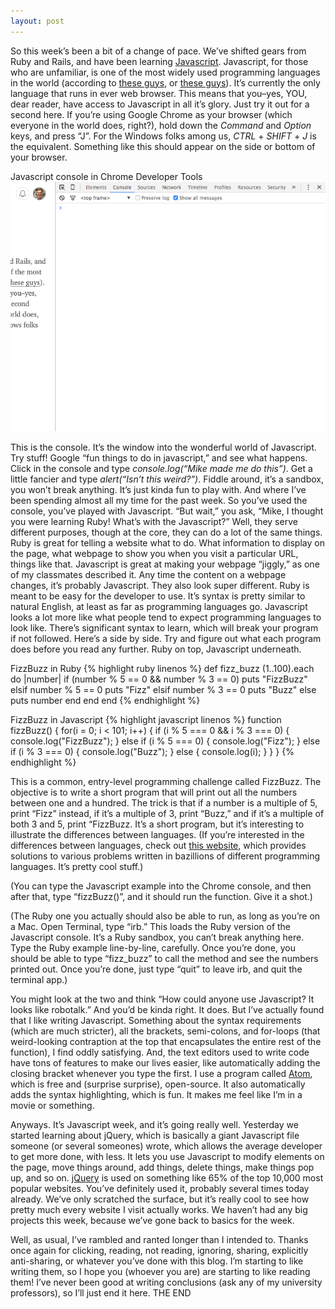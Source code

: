 ```yaml
---
layout: post
---
```


So this week’s been a bit of a change of pace. We’ve shifted gears from Ruby and Rails, and have been learning [Javascript](http://www.javascript.com). Javascript, for those who are unfamiliar, is one of the most widely used programming languages in the world (according to [these guys](https://blog.newrelic.com/2015/07/07/popular-programming-languages/), or [these guys](http://www.tiobe.com/index.php/content/paperinfo/tpci/index.html)). It’s currently the only language that runs in ever web browser. This means that you–yes, YOU, dear reader, have access to Javascript in all it’s glory. Just try it out for a second here. If you’re using Google Chrome as your browser (which everyone in the world does, right?), hold down the *Command* and *Option* keys, and press “J”. For the Windows folks among us, *CTRL* + *SHIFT* + *J* is the equivalent. Something like this should appear on the side or bottom of your browser.

<span class="image-caption">Javascript console in Chrome Developer Tools</span>
![Chrome console](/assets/chrome-console-screenshot.png)

This is the console. It’s the window into the wonderful world of Javascript. Try stuff! Google “fun things to do in javascript,” and see what happens. Click in the console and type *console.log(“Mike made me do this”)*. Get a little fancier and type *alert(“Isn’t this weird?”)*. Fiddle around, it’s a sandbox, you won’t break anything. It’s just kinda fun to play with. And where I’ve been spending almost all my time for the past week.
So you’ve used the console, you’ve played with Javascript. “But wait,” you ask, “Mike, I thought you were learning Ruby! What’s with the Javascript?” Well, they serve different purposes, though at the core, they can do a lot of the same things. Ruby is great for telling a website what to do. What information to display on the page, what webpage to show you when you visit a particular URL, things like that. Javascript is great at making your webpage “jiggly,” as one of my classmates described it. Any time the content on a webpage changes, it’s probably Javascript. They also look super different. Ruby is meant to be easy for the developer to use. It’s syntax is pretty similar to natural English, at least as far as programming languages go. Javascript looks a lot more like what people tend to expect programming languages to look like. There’s significant syntax to learn, which will break your program if not followed. Here’s a side by side. Try and figure out what each program does before you read any further. Ruby on top, Javascript underneath.

<span class="image-caption">FizzBuzz in Ruby</span>
{% highlight ruby linenos %}
def fizz_buzz
  (1..100).each do |number|
    if (number % 5 == 0 && number % 3 == 0)
      puts "FizzBuzz"
    elsif number % 5 == 0
      puts "Fizz"
    elsif number % 3 == 0
      puts "Buzz"
    else
      puts number
    end
  end
end
{% endhighlight %}

<span class="image-caption">FizzBuzz in Javascript</span>
{% highlight javascript linenos %}
function fizzBuzz() {
  for(i = 0; i < 101; i++) {
    if (i % 5 === 0 && i % 3 === 0) {
      console.log("FizzBuzz");
    } else if (i % 5 === 0) {
      console.log("Fizz");
    } else if (i % 3 === 0) {
      console.log("Buzz");
    } else {
      console.log(i);
    }
  }
}
{% endhighlight %}

This is a common, entry-level programming challenge called FizzBuzz. The objective is to write a short program that will print out all the numbers between one and a hundred. The trick is that if a number is a multiple of 5, print “Fizz” instead, if it’s a multiple of 3, print “Buzz,” and if it’s a multiple of both 3 and 5, print “FizzBuzz. It’s a short program, but it’s interesting to illustrate the differences between languages. (If you’re interested in the differences between languages, check out [this website](http://rosettacode.org/wiki/Rosetta_Code), which provides solutions to various problems written in bazillions of different programming languages. It’s pretty cool stuff.)

(You can type the Javascript example into the Chrome console, and then after that, type “fizzBuzz()”, and it should run the function. Give it a shot.)

(The Ruby one you actually should also be able to run, as long as you’re on a Mac. Open Terminal, type “irb.” This loads the Ruby version of the Javascript console. It’s a Ruby sandbox, you can’t break anything here. Type the Ruby example line-by-line, carefully. Once you’re done, you should be able to type “fizz_buzz” to call the method and see the numbers printed out. Once you’re done, just type “quit” to leave irb, and quit the terminal app.)

You might look at the two and think “How could anyone use Javascript? It looks like robotalk.” And you’d be kinda right. It does. But I’ve actually found that I like writing Javascript. Something about the syntax requirements (which are much stricter), all the brackets, semi-colons, and for-loops (that weird-looking contraption at the top that encapsulates the entire rest of the function), I find oddly satisfying. And, the text editors used to write code have tons of features to make our lives easier, like automatically adding the closing bracket whenever you type the first. I use a program called [Atom](http://atom.io), which is free and (surprise surprise), open-source. It also automatically adds the syntax highlighting, which is fun. It makes me feel like I’m in a movie or something.

Anyways. It’s Javascript week, and it’s going really well. Yesterday we started learning about jQuery, which is basically a giant Javascript file someone (or several someones) wrote, which allows the average developer to get more done, with less. It lets you use Javascript to modify elements on the page, move things around, add things, delete things, make things pop up, and so on. [jQuery](http://www.jquery.com) is used on something like 65% of the top 10,000 most popular websites. You’ve definitely used it, probably several times today already. We’ve only scratched the surface, but it’s really cool to see how pretty much every website I visit actually works. We haven’t had any big projects this week, because we’ve gone back to basics for the week.

Well, as usual, I’ve rambled and ranted longer than I intended to. Thanks once again for clicking, reading, not reading, ignoring, sharing, explicitly anti-sharing, or whatever you’ve done with this blog. I’m starting to like writing them, so I hope you (whoever you are) are starting to like reading them! I’ve never been good at writing conclusions (ask any of my university professors), so I’ll just end it here. THE END
